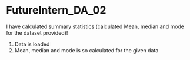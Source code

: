 # FutureIntern_DA_02
I have calculated summary statistics (calculated Mean, median and mode for the dataset provided)!
  1. Data is loaded
  2. Mean, median and mode is so calculated for the given data
